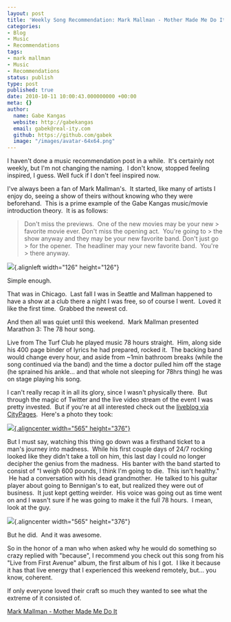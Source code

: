 ```yaml
---
layout: post
title: 'Weekly Song Recommendation: Mark Mallman - Mother Made Me Do It'
categories:
- Blog
- Music
- Recommendations
tags:
- mark mallman
- Music
- Recommendations
status: publish
type: post
published: true
date: 2010-10-11 10:00:43.000000000 +00:00
meta: {}
author:
  name: Gabe Kangas
  website: http://gabekangas
  email: gabek@real-ity.com
  github: https://github.com/gabek
  image: "/images/avatar-64x64.png"
---
```

I haven\'t done a music recommendation post in a while.  It\'s certainly not weekly, but I\'m not changing the naming.  I don\'t know, stopped feeling inspired, I guess. Well fuck if I don\'t feel inspired now.

I\'ve always been a fan of Mark Mallman\'s.  It started, like many of artists I enjoy do, seeing a show of theirs without knowing who they were beforehand.  This is a prime example of the Gabe Kangas music/movie introduction theory.  It is as follows:

> Don\'t miss the previews.  One of the new movies may be your new > favorite movie ever. Don\'t miss the opening act.  You\'re going to > the show anyway and they may be your new favorite band. Don\'t just go > for the opener.  The headliner may your new favorite band.  You\'re > there anyway.

![](http://ecx.images-amazon.com/images/I/51VW8SV5HCL._SL500_AA300_.jpg){.alignleft width="126" height="126"}

Simple enough.

That was in Chicago.  Last fall I was in Seattle and Mallman happened to have a show at a club there a night I was free, so of course I went.   Loved it like the first time.  Grabbed the newest cd.

And then all was quiet until this weekend.  Mark Mallman presented Marathon 3: The 78 hour song.

Live from The Turf Club he played music 78 hours straight.  Him, along side his 400 page binder of lyrics he had prepared, rocked it.  The backing band would change every hour, and aside from \~1min bathroom breaks (while the song continued via the band) and the time a doctor pulled him off the stage (he sprained his ankle\... and that whole not sleeping for 78hrs thing) he was on stage playing his song.

I can\'t really recap it in all its glory, since I wasn\'t physically there.  But through the magic of Twitter and the live video stream of the event I was pretty invested.  But if you\'re at all interested check out the [liveblog via CityPages](http://blogs.citypages.com/gimmenoise/2010/10/mark_mallman_ma_2.php).   Here\'s a photo they took:

[![](http://blogs.citypages.com/gimmenoise/Mallman-Marathon-D4-14_52_35.jpg){.aligncenter width="565" height="376"}](http://blogs.citypages.com/gimmenoise/2010/10/mark_mallman_ma_2.php)

But I must say, watching this thing go down was a firsthand ticket to a man\'s journey into madness.  While his first couple days of 24/7 rocking looked like they didn\'t take a toll on him, this last day I could no longer decipher the genius from the madness.  His banter with the band started to consist of \"I weigh 600 pounds, I think I\'m going to die.  This isn\'t healthy.\"  He had a conversation with his dead grandmother.  He talked to his guitar player about going to Bennigan\'s to eat, but realized they were out of business.  It just kept getting weirder.  His voice was going out as time went on and I wasn\'t sure if he was going to make it the full 78 hours.  I mean, look at the guy.

![](http://blogs.citypages.com/gimmenoise/Mallman-Marathon-D4-17_50_53.jpg){.aligncenter width="565" height="376"}

But he did.  And it was awesome.

So in the honor of a man who when asked why he would do something so crazy replied with \"because\", I recommend you check out this song from his \"Live from First Avenue\" album, the first album of his I got.  I like it because it has that live energy that I experienced this weekend remotely, but\... you know, coherent.

If only everyone loved their craft so much they wanted to see what the extreme of it consisted of.

[Mark Mallman - Mother Made Me Do It](http://static.squarespace.com/static/50ce21f9e4b0a7200de38642/50d2a1a4e4b0fd42afd19a23/50d2a207e4b0fd42afd1a03c/1355981319016/?format=original)
